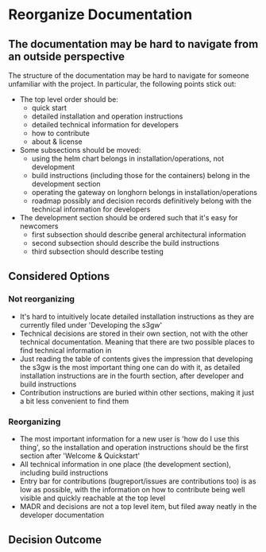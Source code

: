 # Reorganize Documentation

## The documentation may be hard to navigate from an outside perspective

The structure of the documentation may be hard to navigate for someone
unfamiliar with the project.
In particular, the following points stick out:

- The top level order should be:
  - quick start
  - detailed installation and operation instructions
  - detailed technical information for developers
  - how to contribute
  - about & license
- Some subsections should be moved:
  - using the helm chart belongs in installation/operations, not development
  - build instructions (including those for the containers) belong in the
    development section
  - operating the gateway on longhorn belongs in installation/operations
  - roadmap possibly and decision records definitively belong with the technical
    information for developers
- The development section should be ordered such that it's easy for newcomers
  - first subsection should describe general architectural information
  - second subsection should describe the build instructions
  - third subsection should describe testing

## Considered Options

### Not reorganizing

- It's hard to intuitively locate detailed installation instructions as they are
  currently filed under 'Developing the s3gw'
- Technical decisions are stored in their own section, not with the other
  technical documentation. Meaning that there are two possible places to find
  technical information in
- Just reading the table of contents gives the impression that developing the
  s3gw is the most important thing one can do with it, as detailed installation
  instructions are in the fourth section, after developer and build instructions
- Contribution instructions are buried within other sections, making it just a
  bit less convenient to find them

### Reorganizing

- The most important information for a new user is 'how do I use this thing',
  so the installation and operation instructions should be the first section
  after 'Welcome & Quickstart'
- All technical information in one place (the development section), including
  build instructions
- Entry bar for contributions (bugreport/issues are contributions too) is as low
  as possible, with the information on how to contribute being well visible and
  quickly reachable at the top level
- MADR and decisions are not a top level item, but filed away neatly in the
  developer documentation

## Decision Outcome
